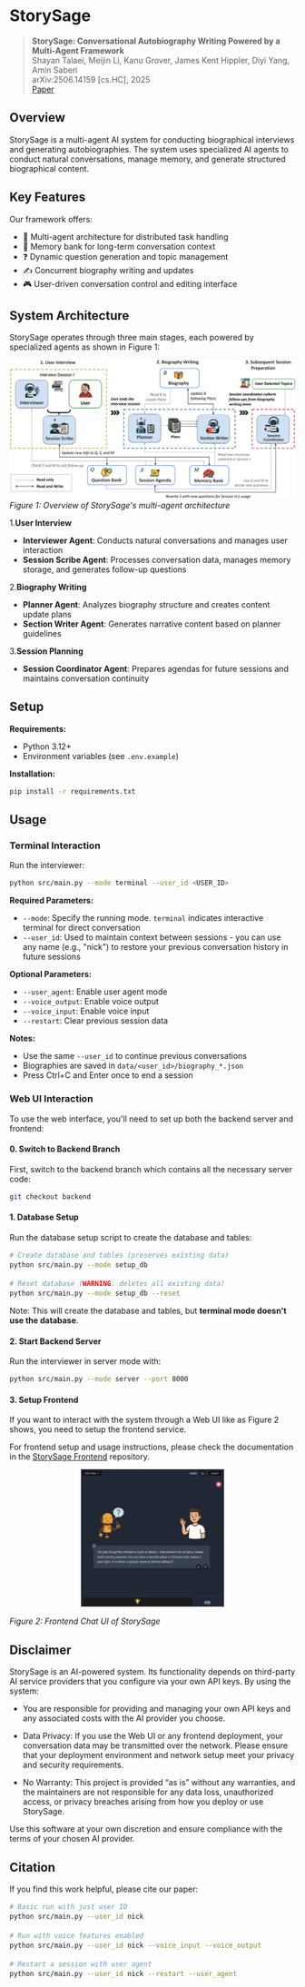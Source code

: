 # StorySage

> **StorySage: Conversational Autobiography Writing Powered by a Multi-Agent Framework**  
> Shayan Talaei, Meijin Li, Kanu Grover, James Kent Hippler, Diyi Yang, Amin Saberi  
> arXiv:2506.14159 [cs.HC], 2025  
> [Paper](https://arxiv.org/abs/2506.14159)

## Overview

StorySage is a multi-agent AI system for 
conducting biographical interviews and generating 
autobiographies. The system uses specialized AI 
agents to conduct natural conversations, manage 
memory, and generate structured biographical 
content.

## Key Features

Our framework offers:

- 🤖 Multi-agent architecture for distributed task handling
- 🧠 Memory bank for long-term conversation context
- ❓ Dynamic question generation and topic management
- ✍️ Concurrent biography writing and updates
- 🎮 User-driven conversation control and editing interface

## System Architecture

StorySage operates through three main stages, each powered by specialized agents as shown in Figure 1:

![StorySage Multi-Agent Architecture](images/storysage_multiagent_architecture.png)
*Figure 1: Overview of StorySage's multi-agent architecture*

1.**User Interview**

- **Interviewer Agent**: Conducts natural conversations and manages user interaction
- **Session Scribe Agent**: Processes conversation data, manages memory storage, and generates follow-up questions

2.**Biography Writing**

- **Planner Agent**: Analyzes biography structure and creates content update plans
- **Section Writer Agent**: Generates narrative content based on planner guidelines

3.**Session Planning**

- **Session Coordinator Agent**: Prepares agendas for future sessions and maintains conversation continuity

## Setup

**Requirements:**

- Python 3.12+
- Environment variables (see `.env.example`)

**Installation:**

```bash
pip install -r requirements.txt
```

## Usage

### Terminal Interaction

Run the interviewer:

```bash
python src/main.py --mode terminal --user_id <USER_ID>
```

**Required Parameters:**

- `--mode`: Specify the running mode. `terminal` indicates interactive terminal for direct conversation
- `--user_id`: Used to maintain context between sessions - you can use any name (e.g., "nick") to restore your previous conversation history in future sessions

**Optional Parameters:**

- `--user_agent`: Enable user agent mode
- `--voice_output`: Enable voice output
- `--voice_input`: Enable voice input
- `--restart`: Clear previous session data

**Notes:**

- Use the same `--user_id` to continue previous conversations
- Biographies are saved in `data/<user_id>/biography_*.json`
- Press Ctrl+C and Enter once to end a session

### Web UI Interaction

To use the web interface, you'll need to set up both the backend server and frontend:

#### 0. Switch to Backend Branch

First, switch to the backend branch which contains all the necessary server code:

```bash
git checkout backend
```

#### 1. Database Setup

Run the database setup script to create the database and tables:

```bash
# Create database and tables (preserves existing data)
python src/main.py --mode setup_db

# Reset database (WARNING: deletes all existing data)
python src/main.py --mode setup_db --reset
```

Note: This will create the database and tables, but **terminal mode doesn't use the database**.

#### 2. Start Backend Server

Run the interviewer in server mode with:

```bash
python src/main.py --mode server --port 8000
```

#### 3. Setup Frontend

If you want to interact with the system through a Web UI like as Figure 2 shows, you need to setup the frontend service.

For frontend setup and usage instructions, please check the documentation in the [StorySage Frontend](https://github.com/Hello-Imagine/StorySage_Frontend) repository.

<p align="center">
  <img src="images/screen_shot.png" alt="StorySage Frontend Chat UI" width="50%">
</p>

*Figure 2: Frontend Chat UI of StorySage*

## Disclaimer

StorySage is an AI-powered system. Its functionality depends on third-party AI service providers that you configure via your own API keys. By using the system:

- You are responsible for providing and managing your own API keys and any associated costs with the AI provider you choose.

- Data Privacy: If you use the Web UI or any frontend deployment, your conversation data may be transmitted over the network. Please ensure that your deployment environment and network setup meet your privacy and security requirements.

- No Warranty: This project is provided “as is” without any warranties, and the maintainers are not responsible for any data loss, unauthorized access, or privacy breaches arising from how you deploy or use StorySage.

Use this software at your own discretion and ensure compliance with the terms of your chosen AI provider.

## Citation

If you find this work helpful, please cite our paper:

```bash
# Basic run with just user ID
python src/main.py --user_id nick

# Run with voice features enabled
python src/main.py --user_id nick --voice_input --voice_output

# Restart a session with user agent
python src/main.py --user_id nick --restart --user_agent
```